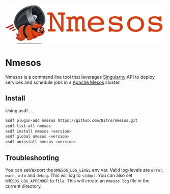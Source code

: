 ![Logo](logo.png)

# Nmesos

Nmesos is a command line tool that leverages [Singularity](https://github.com/HubSpot/Singularity) API to deploy services and schedule jobs in a [Apache Mesos](http://mesos.apache.org/) cluster.

## Install

Using asdf ...

``` bash
asdf plugin-add nmesos https://github.com/Nitro/nmesos.git
asdf list-all nmesos
asdf install nmesos <version>
asdf global nmesos <version>
asdf uninstall nmesos <version>
```

## Troubleshooting

You can set/export the `NMESOS_LOG_LEVEL` env var. Valid log-levels are `error`, `warn`, `info` and `debug`. This will log to `stdout`. You can also set `NMESOS_LOG_APPENDER` to `file`. This will create an `nmesos.log` file in the current directory.
